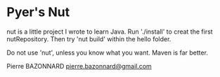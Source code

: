 Pyer's Nut
==========

nut is a little project I wrote to learn Java.
Run './install' to creat the first nutRepository.
Then try 'nut build' within the hello folder.

Do not use 'nut', unless you know what you want.
Maven is far better.

Pierre BAZONNARD
pierre.bazonnard@gmail.com





